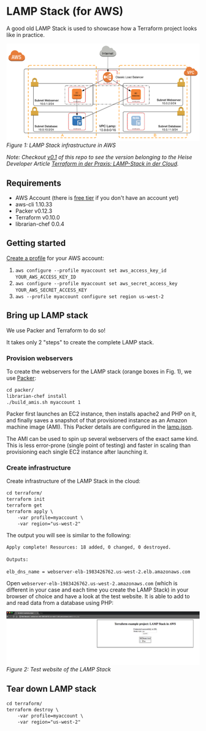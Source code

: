 #  LAMP Stack (for AWS)

A good old LAMP Stack is used to showcase 
how a Terraform project looks like in practice.

<p>
 <img src="img/lamp.png" alt="LAMP Stack infrastructure in AWS">   
 <em>Figure 1: LAMP Stack infrastructure in AWS</em>
</p>

*Note: Checkout [v0.1](https://github.com/cloudetc/lamp-stack-for-aws/releases/tag/v0.1) of this repo to see the version belonging to the Heise Developer Article
 [Terraform in der Praxis: LAMP-Stack in der Cloud](https://www.heise.de/developer/artikel/Terraform-in-der-Praxis-LAMP-Stack-in-der-Cloud-3961117.html).*

## Requirements

* AWS Account (there is [free tier](https://aws.amazon.com/free/) if you don't have an account yet)
* aws-cli 1.10.33
* Packer v0.12.3
* Terraform v0.10.0
* librarian-chef 0.0.4

## Getting started

[Create a profile](https://docs.aws.amazon.com/cli/latest/userguide/cli-multiple-profiles.html) for your AWS account:

1. `aws configure --profile myaccount set aws_access_key_id YOUR_AWS_ACCESS_KEY_ID`
2. `aws configure --profile myaccount set aws_secret_access_key YOUR_AWS_SECRET_ACCESS_KEY`
3. `aws --profile myaccount configure set region us-west-2`

## Bring up LAMP stack

We use Packer and Terraform to do so! 

It takes only 2 "steps" to create the complete LAMP stack.

### Provision webservers

To create the webservers for the LAMP stack (orange boxes in Fig. 1), we use [Packer](https://www.packer.io):

```
cd packer/
librarian-chef install
./build_amis.sh myaccount 1
```

Packer first launches an EC2 instance, then installs apache2 and PHP on it, and finally saves
a snapshot of that provisioned instance as an Amazon machine image (AMI). 
This Packer details are configured in the [lamp.json](packer/lamp.json).

 
The AMI can be used to spin up several webservers of the exact same kind. 
This is less error-prone (single point of testing) and faster in scaling than 
provisioning each single EC2 instance after launching it.

### Create infrastructure

Create infrastructure of the LAMP Stack in the cloud:

```
cd terraform/
terraform init
terraform get
terraform apply \
    -var profile=myaccount \
    -var region="us-west-2" 
```

The output you will see is similar to the following:

    Apply complete! Resources: 18 added, 0 changed, 0 destroyed.
        
    Outputs:
     
    elb_dns_name = webserver-elb-1983426762.us-west-2.elb.amazonaws.com
    
 
Open `webserver-elb-1983426762.us-west-2.amazonaws.com` (which is different in your case and each time you create the LAMP Stack)
in your browser of choice and have a look at the test website. It is able to add to and read data from a database
using PHP:

<p>
 <img src="img/website.png" alt="Test website of the LAMP Stack">   
 <em>Figure 2: Test website of the LAMP Stack</em>
</p>

## Tear down LAMP stack

```
cd terraform/
terraform destroy \
    -var profile=myaccount \
    -var region="us-west-2"
```
